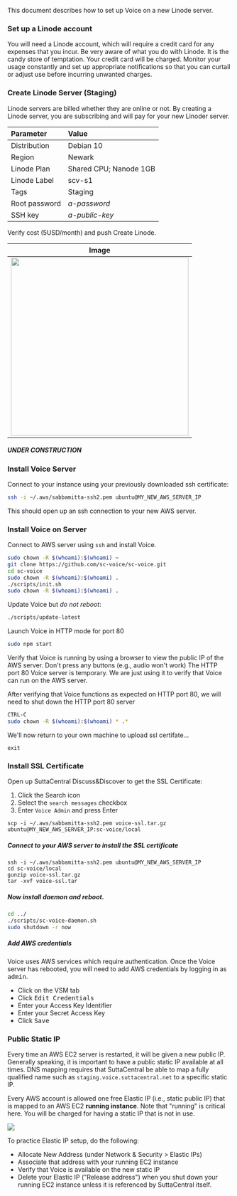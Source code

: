 This document describes how to set up Voice on a new Linode server.

### Set up a Linode account
You will need a Linode account,
which will require a credit card for any expenses that you incur.
Be very aware of what you do with Linode. It is the candy store of temptation.
Your credit card will be charged. 
Monitor your usage constantly and set up appropriate notifications 
so that you can curtail or adjust use before incurring unwanted charges.

### Create Linode Server (Staging)
Linode servers are billed whether they are online or not.
By creating a Linode server, you are subscribing and will 
pay for your new Linoder server.

| Parameter | Value |
| :---- | :---- |
| Distribution | Debian 10 |
| Region | Newark |
| Linode Plan | Shared CPU; Nanode 1GB |
| Linode Label | scv-s1 |
| Tags | Staging |
| Root password | _a-password_ |
| SSH key | _a-public-key_ |

Verify cost (5USD/month) and push </kbd>Create Linode</kbd>.

| Image |
| ----- |
| <a href="https://raw.githubusercontent.com/sc-voice/sc-voice/master/src/assets/linode-staging.png?raw=true"><img src="https://raw.githubusercontent.com/sc-voice/sc-voice/master/src/assets/linode-staging.png?raw=true" width=400px></a>


##### UNDER CONSTRUCTION


### Install Voice Server

Connect to your instance using your previously downloaded ssh certificate:

```bash
ssh -i ~/.aws/sabbamitta-ssh2.pem ubuntu@MY_NEW_AWS_SERVER_IP
```

This should open up an ssh connection to your new AWS server.


### Install Voice on Server

Connect to AWS server using `ssh` and install Voice.

```bash
sudo chown -R $(whoami):$(whoami) ~
git clone https://github.com/sc-voice/sc-voice.git
cd sc-voice
sudo chown -R $(whoami):$(whoami) .
./scripts/init.sh
sudo chown -R $(whoami):$(whoami) .
```

Update Voice but *do not reboot*:
```bash
./scripts/update-latest
```

Launch Voice in HTTP mode for port 80

```bash
sudo npm start
```

Verify that Voice is running by using a browser to view the public IP of the
AWS server. Don't press any buttons (e.g., audio won't work)
The HTTP port 80 Voice server is temporary. 
We are just using it to verify that Voice can run on the AWS server. 

After verifying that Voice functions as expected on HTTP port 80,
we will need to shut down the HTTP port 80 server 

```bash
CTRL-C
sudo chown -R $(whoami):$(whoami) * .*
```

We'll now return to your own machine to upload ssl certifate...

```
exit
```

### Install SSL Certificate

Open up SuttaCentral Discuss&Discover to get the SSL Certificate:

1. Click the Search icon
1. Select the `search messages` checkbox
1. Enter `Voice Admin` and press Enter

```
scp -i ~/.aws/sabbamitta-ssh2.pem voice-ssl.tar.gz ubuntu@MY_NEW_AWS_SERVER_IP:sc-voice/local
```

##### Connect to your AWS server to install the SSL certificate

```
ssh -i ~/.aws/sabbamitta-ssh2.pem ubuntu@MY_NEW_AWS_SERVER_IP
cd sc-voice/local
gunzip voice-ssl.tar.gz
tar -xvf voice-ssl.tar
```

##### Now install daemon and reboot.

```bash
cd ../
./scripts/sc-voice-daemon.sh
sudo shutdown -r now
```

##### Add AWS credentials
Voice uses AWS services which require authentication.
Once the Voice server has rebooted, you will need to 
add AWS credentials by logging in as <kbd>admin</kbd>.

* Click on the VSM tab 
* Click <kbd>Edit Credentials</kbd>
* Enter your Access Key Identifier
* Enter your Secret Access Key
* Click <kbd>Save</kbd>

### Public Static IP
Every time an AWS EC2 server is restarted, it will be given a new public IP.
Generally speaking, it is important to have a public static IP available at all times.
DNS mapping requires that SuttaCentral be able to map a
fully qualified name such as `staging.voice.suttacentral.net` to a specific static IP.

Every AWS account is allowed one free Elastic IP (i.e., static public IP) that is mapped
to an AWS EC2 **running instance**. Note that "running" is critical here.
You will be charged for having a static IP that is not in use.


<a href="https://raw.githubusercontent.com/sc-voice/sc-voice/master/docs/assets/img/aws-static-ip.png?raw=true">
<img src="https://raw.githubusercontent.com/sc-voice/sc-voice/master/docs/assets/img/aws-static-ip.png?raw=true">
</a>

To practice Elastic IP setup, do the following:

* Allocate New Address (under Network & Security > Elastic IPs)
* Associate that address with your running EC2 instance
* Verify that Voice is available on the new static IP
* Delete your Elastic IP ("Release address") when you shut down your running EC2 instance unless it is referenced by SuttaCentral itself.


